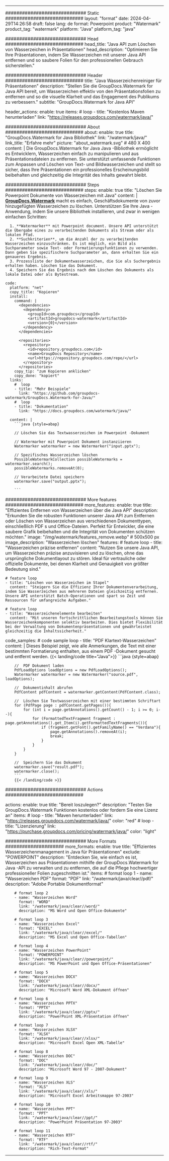 
---
############################# Static ############################
layout: "format"
date:  2024-04-29T14:26:58
draft: false
lang: de
format: Powerpoint
product: "Watermark"
product_tag: "watermark"
platform: "Java"
platform_tag: "java"

############################# Head ############################
head_title: "Java API zum Löschen von Wasserzeichen in Präsentationen"
head_description: "Optimieren Sie Ihre Präsentationen, indem Sie Wasserzeichen mit unserer Java API entfernen und so saubere Folien für den professionellen Gebrauch sicherstellen."

############################# Header ############################
title: "Java Wasserzeichenreiniger für Präsentationen" 
description: "Stellen Sie die GroupDocs.Watermark for Java API bereit, um Wasserzeichen effektiv von den Präsentationsfolien zu entfernen und so die visuelle Klarheit und das Engagement des Publikums zu verbessern."
subtitle: "GroupDocs.Watermark for Java API" 

header_actions:
  enable: true
  items:
    #  loop
    - title: "Kostenlos Maven herunterladen"
      link: "https://releases.groupdocs.com/watermark/java/"
      
############################# About ############################
about:
    enable: true
    title: "GroupDocs.Watermark for Java Bibliothek"
    link: "/watermark/java/"
    link_title: "Erfahre mehr"
    picture: "about_watermark.svg" # 480 X 400
    content: |
       Die GroupDocs.Watermark for Java Java -Bibliothek ermöglicht es Entwicklern, Wasserzeichen einfach zu manipulieren und aus Präsentationsdateien zu entfernen. Sie unterstützt umfassende Funktionen zum Anpassen und Löschen von Text- und Bildwasserzeichen und stellt so sicher, dass Ihre Präsentationen ein professionelles Erscheinungsbild beibehalten und gleichzeitig die Integrität des Inhalts gewahrt bleibt.

############################# Steps ############################
steps:
    enable: true
    title: "Löschen Sie Powerpoint Dokumente von Wasserzeichen mit Java"
    content: |
      **[GroupDocs.Watermark](https://products.groupdocs.com/watermark/java/)** macht es einfach, Geschäftsdokumente von zuvor hinzugefügten Wasserzeichen zu löschen. Unterstützen Sie Ihre Java -Anwendung, indem Sie unsere Bibliothek installieren, und zwar in wenigen einfachen Schritten:
      
      1. **Watermarker** mit Powerpoint document. Unsere API unterstützt die Übergabe eines zu verarbeitenden Dokuments als Stream oder als lokalen Pfad.
      2. **Suchkriterien**, um die Anzahl der zu verarbeitenden Wasserzeichen einzuschränken. Es ist möglich, ein Bild als Suchparameter sowie Text- oder Formatierungsfunktionen zu verwenden. Dann geben Sie spezifischere Suchparameter an, dann erhalten Sie ein genaueres Ergebnis.
      3. Prozessliste der Dokumentwasserzeichen, die Sie als Suchergebnis erhalten haben. Löschen Sie das Dokument.
      4. Speichern Sie das Ergebnis nach dem Löschen des Dokuments als lokale Datei oder als Bytestream.
   
    code:
      platform: "net"
      copy_title: "Kopieren"
      install:
        command: |
          <dependencies>
            <dependency>
              <groupId>com.groupdocs</groupId>
              <artifactId>groupdocs-watermark</artifactId>
              <version>{0}</version>
            </dependency>
          </dependencies>

          <repositories>
            <repository>
              <id>repository.groupdocs.com</id>
              <name>GroupDocs Repository</name>
              <url>https://repository.groupdocs.com/repo/</url>
            </repository>
          </repositories>
        copy_tip: "zum Kopieren anklicken"
        copy_done: "kopiert"
      links:
        #  loop
        - title: "Mehr Beispiele"
          link: "https://github.com/groupdocs-watermark/GroupDocs.Watermark-for-Java/"
        #  loop
        - title: "Dokumentation"
          link: "https://docs.groupdocs.com/watermark/java/"
          
      content: |
        ```java {style=abap}

        // Löschen Sie das Textwasserzeichen im Powerpoint -Dokument

        // Watermarker mit Powerpoint Dokument instanziieren
        Watermarker watermarker = new Watermarker("input.pptx");
        
        // Spezifisches Wasserzeichen löschen
        PossibleWatermarkCollection possibleWatermarks = watermarker.search();
        possibleWatermarks.removeAt(0);

        // Verarbeitete Datei speichern
        watermarker.save("output.pptx");
        
        ```    
        
############################# More features ############################
more_features:
  enable: true
  title: "Effizientes Entfernen von Wasserzeichen über die Java API"
  description: "Erkunden Sie die robusten Funktionen unserer Java API zum Entfernen oder Löschen von Wasserzeichen aus verschiedenen Dokumenttypen, einschließlich PDF s und Office-Dateien. Perfekt für Entwickler, die eine saubere Grafik beibehalten und die Integrität von Dokumenten schützen möchten."
  image: "/img/watermark/features_remove.webp" # 500x500 px
  image_description: "Wasserzeichen löschen"
  features:
    # feature loop
    - title: "Wasserzeichen präzise entfernen"
      content: "Nutzen Sie unsere Java API, um Wasserzeichen präzise anzuvisieren und zu löschen, ohne das ursprüngliche Dokumentlayout zu stören. Ideal für vertrauliche oder offizielle Dokumente, bei denen Klarheit und Genauigkeit von größter Bedeutung sind."

    # feature loop
    - title: "Löschen von Wasserzeichen im Stapel"
      content: "Steigern Sie die Effizienz Ihrer Dokumentenverarbeitung, indem Sie Wasserzeichen aus mehreren Dateien gleichzeitig entfernen. Unsere API unterstützt Batch-Operationen und spart so Zeit und Ressourcen für umfangreiche Aufgaben."

    # feature loop
    - title: "Wasserzeichenelemente bearbeiten"
      content: "Mit unseren fortschrittlichen Bearbeitungstools können Sie Wasserzeichenkomponenten selektiv bearbeiten. Dies bietet Flexibilität bei der Verwaltung von Dokumentenpräsentationen und gewährleistet gleichzeitig die Inhaltssicherheit."
      
  code_samples:
    # code sample loop
    - title: "PDF Klartext-Wasserzeichen"
      content: |
        Dieses Beispiel zeigt, wie alle Anmerkungen, die Text mit einer bestimmten Formatierung enthalten, aus einem PDF -Dokument gesucht und entfernt werden.
        {{< landing/code title="Java">}}
        ```java {style=abap}
        
        //  PDF Dokument laden
        PdfLoadOptions loadOptions = new PdfLoadOptions();
        Watermarker watermarker = new Watermarker("source.pdf", loadOptions);

        //  Dokumentinhalt abrufen
        PdfContent pdfContent = watermarker.getContent(PdfContent.class);

        //  Löschen Sie Textwasserzeichen mit einer bestimmten Schriftart
        for (PdfPage page : pdfContent.getPages()){
            for (int i = page.getAnnotations().getCount() - 1; i >= 0; i--){
                for (FormattedTextFragment fragment : page.getAnnotations().get_Item(i).getFormattedTextFragments()){
                    if (fragment.getFont().getFamilyName() == "Verdana"){
                        page.getAnnotations().removeAt(i);
                        break;
                    }
                }
            }
        }

        //  Speichern Sie das Dokument
        watermarker.save("result.pdf");
        watermarker.close();
        ```
        {{< /landing/code >}}


############################# Actions ############################

actions:
  enable: true
  title: "Bereit loszulegen?"
  description: "Testen Sie GroupDocs.Watermark Funktionen kostenlos oder fordern Sie eine Lizenz an"
  items:
    #  loop
    - title: "Maven herunterladen"
      link: "https://releases.groupdocs.com/watermark/java/"
      color: "red"
        #  loop
    - title: "Lizenzierung"
      link: "https://purchase.groupdocs.com/pricing/watermark/java/"
      color: "light"


############################# More Formats #####################
more_formats:
    enable: true
    title: "Effizientes Wasserzeichenmanagement in Java für Präsentationen"
    exclude: "POWERPOINT"
    description: "Entdecken Sie, wie einfach es ist, Wasserzeichen aus Präsentationen mithilfe der GroupDocs.Watermark for Java -API zu verwalten und zu entfernen, die auf die Pflege hochwertiger professioneller Folien zugeschnitten ist."
    items: 
        # format loop 1
        - name: "Wasserzeichen PDF"
          format: "PDF"
          link: "/watermark/java/clear//pdf/"
          description: "Adobe Portable Dokumentformat"

        # format loop 2
        - name: "Wasserzeichen Word"
          format: "WORD"
          link: "/watermark/java/clear//word/"
          description: "MS Word und Open Office-Dokumente"
          
        # format loop 3
        - name: "Wasserzeichen Excel"
          format: "EXCEL"
          link: "/watermark/java/clear//excel/"
          description: "MS Excel und Open Office-Tabellen"

        # format loop 4
        - name: "Wasserzeichen PowerPoint"
          format: "POWERPOINT"
          link: "/watermark/java/clear//powerpoint/"
          description: "MS PowerPoint und Open Office-Präsentationen"

        # format loop 5
        - name: "Wasserzeichen DOCX"
          format: "DOCX"
          link: "/watermark/java/clear//docx/"
          description: "Microsoft Word XML-Dokument öffnen"
          
        # format loop 6
        - name: "Wasserzeichen PPTX"
          format: "PPTX"
          link: "/watermark/java/clear//pptx/"
          description: "PowerPoint XML-Präsentation öffnen"
          
        # format loop 7
        - name: "Wasserzeichen XLSX"
          format: "XLSX"
          link: "/watermark/java/clear//xlsx/"
          description: "Microsoft Excel Open XML-Tabelle"

        # format loop 8
        - name: "Wasserzeichen DOC"
          format: "DOC"
          link: "/watermark/java/clear//doc/"
          description: "Microsoft Word 97 - 2007-Dokument"

        # format loop 9
        - name: "Wasserzeichen XLS"
          format: "XLS"
          link: "/watermark/java/clear//xls/"
          description: "Microsoft Excel Arbeitsmappe 97-2003"

        # format loop 10
        - name: "Wasserzeichen PPT"
          format: "PPT"
          link: "/watermark/java/clear//ppt/"
          description: "PowerPoint Präsentation 97-2003"

        # format loop 11
        - name: "Wasserzeichen RTF"
          format: "RTF"
          link: "/watermark/java/clear//rtf/"
          description: "Rich-Text-Format"

---